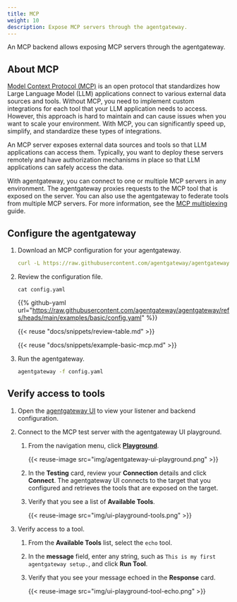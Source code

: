```yaml
---
title: MCP
weight: 10
description: Expose MCP servers through the agentgateway. 
---
```


An MCP backend allows exposing MCP servers through the agentgateway.

## About MCP

[Model Context Protocol (MCP)](https://modelcontextprotocol.io/introduction) is an open protocol that standardizes how Large Language Model (LLM) applications connect to various external data sources and tools. Without MCP, you need to implement custom integrations for each tool that your LLM application needs to access. However, this approach is hard to maintain and can cause issues when you want to scale your environment. With MCP, you can significantly speed up, simplify, and standardize these types of integrations.

An MCP server exposes external data sources and tools so that LLM applications can access them. Typically, you want to deploy these servers remotely and have authorization mechanisms in place so that LLM applications can safely access the data.

With agentgateway, you can connect to one or multiple MCP servers in any environment. The agentgateway proxies requests to the MCP tool that is exposed on the server. You can also use the agentgateway to federate tools from multiple MCP servers. For more information, see the [MCP multiplexing](/docs/setup/examples/multiplex) guide. 

## Configure the agentgateway

1. Download an MCP configuration for your agentgateway.

   ```yaml
   curl -L https://raw.githubusercontent.com/agentgateway/agentgateway/refs/heads/main/examples/basic/config.yaml -o config.yaml
   ```

2. Review the configuration file. 

   ```
   cat config.yaml
   ```

   {{% github-yaml  url="https://raw.githubusercontent.com/agentgateway/agentgateway/refs/heads/main/examples/basic/config.yaml" %}}

   {{< reuse "docs/snippets/review-table.md" >}}

   {{< reuse "docs/snippets/example-basic-mcp.md" >}}

3. Run the agentgateway. 
   ```sh
   agentgateway -f config.yaml
   ```

## Verify access to tools

1. Open the [agentgateway UI](http://localhost:15000/ui/) to view your listener and backend configuration.

2. Connect to the MCP test server with the agentgateway UI playground. 
   
   1. From the navigation menu, click [**Playground**](http://localhost:15000/ui/playground/).
      
      {{< reuse-image src="img/agentgateway-ui-playground.png" >}}

   2. In the **Testing** card, review your **Connection** details and click **Connect**. The agentgateway UI connects to the target that you configured and retrieves the tools that are exposed on the target. 
   
   3. Verify that you see a list of **Available Tools**. 
   
      {{< reuse-image src="img/ui-playground-tools.png" >}}

3. Verify access to a tool. 
   1. From the **Available Tools** list, select the `echo` tool. 
   2. In the **message** field, enter any string, such as `This is my first agentgateway setup.`, and click **Run Tool**. 
   3. Verify that you see your message echoed in the **Response** card. 
   
      {{< reuse-image src="img/ui-playground-tool-echo.png" >}}
